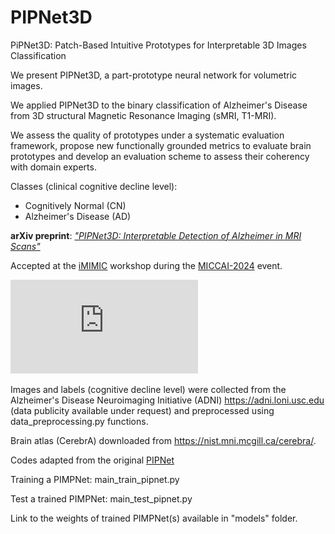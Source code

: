 # PIPNet3D
PiPNet3D: Patch-Based Intuitive Prototypes for Interpretable 3D Images Classification

We present PIPNet3D, a part-prototype neural network for volumetric images. 

We applied PIPNet3D to the binary classification of Alzheimer's Disease from 3D structural Magnetic Resonance Imaging (sMRI, T1-MRI). 

We assess the quality of prototypes under a systematic evaluation framework, propose new functionally grounded metrics to evaluate brain prototypes and develop an evaluation scheme to assess their coherency with domain experts.

Classes (clinical cognitive decline level):

- Cognitively Normal (CN)
- Alzheimer's Disease (AD)


**arXiv preprint**: [_"PIPNet3D: Interpretable Detection of Alzheimer in MRI Scans"_](https://arxiv.org/abs/2403.18328)

Accepted at the [iMIMIC](https://imimic-workshop.com) workshop during the [MICCAI-2024](https://conferences.miccai.org/2024/en/) event.

![Overview of PIPNet](https://github.com/desantilisa/PIPNet3D/blob/main/pip3d-overview_v2.pdf)   

Images and labels (cognitive decline level) were collected from the Alzheimer's Disease Neuroimaging Initiative (ADNI) https://adni.loni.usc.edu (data publicity available under request) and preprocessed using data_preprocessing.py functions.

Brain atlas (CerebrA) downloaded from https://nist.mni.mcgill.ca/cerebra/.

Codes adapted from the original [PIPNet](https://github.com/M-Nauta/PIPNet/tree/main)

Training a PIMPNet: main_train_pipnet.py

Test a trained PIMPNet: main_test_pipnet.py

Link to the weights of trained PIMPNet(s) available in "models" folder.
